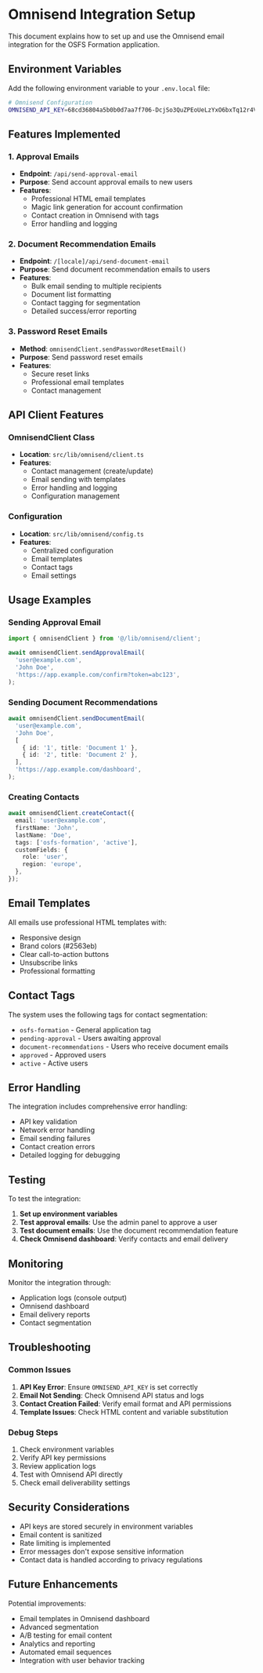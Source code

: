 # Omnisend Integration Setup

This document explains how to set up and use the Omnisend email integration for the OSFS Formation application.

## Environment Variables

Add the following environment variable to your `.env.local` file:

```bash
# Omnisend Configuration
OMNISEND_API_KEY=68cd36804a5b0b0d7aa7f706-DcjSo3QuZPEoUeLzYxO6bxTq12r4VBiSexPbsiyCEVlc6CQjky
```

## Features Implemented

### 1. Approval Emails

- **Endpoint**: `/api/send-approval-email`
- **Purpose**: Send account approval emails to new users
- **Features**:
  - Professional HTML email templates
  - Magic link generation for account confirmation
  - Contact creation in Omnisend with tags
  - Error handling and logging

### 2. Document Recommendation Emails

- **Endpoint**: `/[locale]/api/send-document-email`
- **Purpose**: Send document recommendation emails to users
- **Features**:
  - Bulk email sending to multiple recipients
  - Document list formatting
  - Contact tagging for segmentation
  - Detailed success/error reporting

### 3. Password Reset Emails

- **Method**: `omnisendClient.sendPasswordResetEmail()`
- **Purpose**: Send password reset emails
- **Features**:
  - Secure reset links
  - Professional email templates
  - Contact management

## API Client Features

### OmnisendClient Class

- **Location**: `src/lib/omnisend/client.ts`
- **Features**:
  - Contact management (create/update)
  - Email sending with templates
  - Error handling and logging
  - Configuration management

### Configuration

- **Location**: `src/lib/omnisend/config.ts`
- **Features**:
  - Centralized configuration
  - Email templates
  - Contact tags
  - Email settings

## Usage Examples

### Sending Approval Email

```typescript
import { omnisendClient } from '@/lib/omnisend/client';

await omnisendClient.sendApprovalEmail(
  'user@example.com',
  'John Doe',
  'https://app.example.com/confirm?token=abc123',
);
```

### Sending Document Recommendations

```typescript
await omnisendClient.sendDocumentEmail(
  'user@example.com',
  'John Doe',
  [
    { id: '1', title: 'Document 1' },
    { id: '2', title: 'Document 2' },
  ],
  'https://app.example.com/dashboard',
);
```

### Creating Contacts

```typescript
await omnisendClient.createContact({
  email: 'user@example.com',
  firstName: 'John',
  lastName: 'Doe',
  tags: ['osfs-formation', 'active'],
  customFields: {
    role: 'user',
    region: 'europe',
  },
});
```

## Email Templates

All emails use professional HTML templates with:

- Responsive design
- Brand colors (#2563eb)
- Clear call-to-action buttons
- Unsubscribe links
- Professional formatting

## Contact Tags

The system uses the following tags for contact segmentation:

- `osfs-formation` - General application tag
- `pending-approval` - Users awaiting approval
- `document-recommendations` - Users who receive document emails
- `approved` - Approved users
- `active` - Active users

## Error Handling

The integration includes comprehensive error handling:

- API key validation
- Network error handling
- Email sending failures
- Contact creation errors
- Detailed logging for debugging

## Testing

To test the integration:

1. **Set up environment variables**
2. **Test approval emails**: Use the admin panel to approve a user
3. **Test document emails**: Use the document recommendation feature
4. **Check Omnisend dashboard**: Verify contacts and email delivery

## Monitoring

Monitor the integration through:

- Application logs (console output)
- Omnisend dashboard
- Email delivery reports
- Contact segmentation

## Troubleshooting

### Common Issues

1. **API Key Error**: Ensure `OMNISEND_API_KEY` is set correctly
2. **Email Not Sending**: Check Omnisend API status and logs
3. **Contact Creation Failed**: Verify email format and API permissions
4. **Template Issues**: Check HTML content and variable substitution

### Debug Steps

1. Check environment variables
2. Verify API key permissions
3. Review application logs
4. Test with Omnisend API directly
5. Check email deliverability settings

## Security Considerations

- API keys are stored securely in environment variables
- Email content is sanitized
- Rate limiting is implemented
- Error messages don't expose sensitive information
- Contact data is handled according to privacy regulations

## Future Enhancements

Potential improvements:

- Email templates in Omnisend dashboard
- Advanced segmentation
- A/B testing for email content
- Analytics and reporting
- Automated email sequences
- Integration with user behavior tracking
